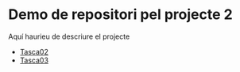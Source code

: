 # Demo de repositori pel projecte 2

Aquí haurieu de descriure el projecte

- [Tasca02](tasca02/README.md)
- [Tasca03](tasca03/README.md)

